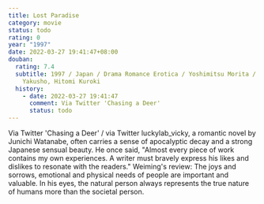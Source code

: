 ```yaml
---
title: Lost Paradise
category: movie
status: todo
rating: 0
year: "1997"
date: 2022-03-27 19:41:47+08:00
douban:
  rating: 7.4
  subtitle: 1997 / Japan / Drama Romance Erotica / Yoshimitsu Morita / Koji
    Yakusho, Hitomi Kuroki
  history:
    - date: 2022-03-27 19:41:47
      comment: Via Twitter 'Chasing a Deer'
      status: todo
---
```


Via Twitter 'Chasing a Deer' / via Twitter luckylab_vicky, a romantic novel by Junichi Watanabe, often carries a sense of apocalyptic decay and a strong Japanese sensual beauty. He once said, "Almost every piece of work contains my own experiences. A writer must bravely express his likes and dislikes to resonate with the readers." Weiming's review: The joys and sorrows, emotional and physical needs of people are important and valuable. In his eyes, the natural person always represents the true nature of humans more than the societal person.
